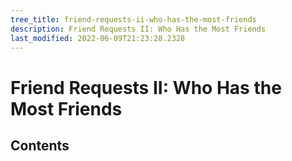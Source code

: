 ```yaml
---
tree_title: friend-requests-ii-who-has-the-most-friends
description: Friend Requests II: Who Has the Most Friends
last_modified: 2022-06-09T21:23:28.2328
---
```


# Friend Requests II: Who Has the Most Friends

## Contents
